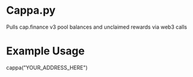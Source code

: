 # Cappa.py
Pulls cap.finance v3 pool balances and unclaimed rewards via web3 calls

# Example Usage
cappa("YOUR_ADDRESS_HERE")
